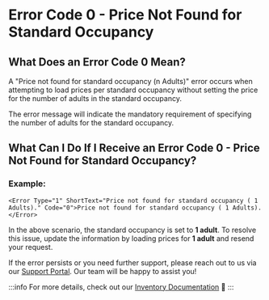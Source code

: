 ﻿---
sidebar_position: 3
---

# Error Code 0 - Price Not Found for Standard Occupancy

## What Does an Error Code 0 Mean? 
A "Price not found for standard occupancy (n Adults)" error occurs when attempting to load prices per standard occupancy without setting the price for the number of adults in the standard occupancy.

The error message will indicate the mandatory requirement of specifying the number of adults for the standard occupancy.

## What Can I Do If I Receive an Error Code 0 - Price Not Found for Standard Occupancy? 
### Example:
```
<Error Type="1" ShortText="Price not found for standard occupancy ( 1 Adults)." Code="0">Price not found for standard occupancy ( 1 Adults).</Error>
```

In the above scenario, the standard occupancy is set to **1 adult**. To resolve this issue, update the information by loading prices for **1 adult** and resend your request.

If the error persists or you need further support, please reach out to us via our [Support Portal](https://app.travelgate.com/support). Our team will be happy to assist you!

:::info
For more details, check out our [Inventory Documentation](/docs/apps/inventory/quickstart) 🚀
:::
